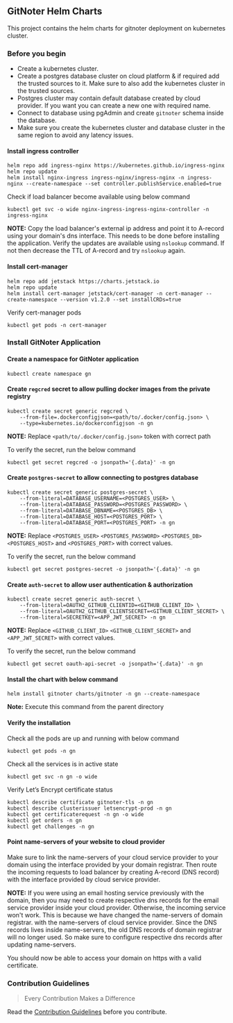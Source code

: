 ## GitNoter Helm Charts
This project contains the helm charts for gitnoter deployment on kubernetes cluster.

### Before you begin
-   Create a kubernetes cluster.
-   Create a postgres database cluster on cloud platform & if required add the trusted sources to it. Make sure to also add the kubernetes cluster in the trusted sources.
-   Postgres cluster may contain default database created by cloud provider. If you want you can create a new one with required name.
-   Connect to database using pgAdmin and create `gitnoter` schema inside the database.
-   Make sure you create the kubernetes cluster and database cluster in the same region to avoid any latency issues.

#### Install ingress controller
```shell
helm repo add ingress-nginx https://kubernetes.github.io/ingress-nginx
helm repo update
helm install nginx-ingress ingress-nginx/ingress-nginx -n ingress-nginx --create-namespace --set controller.publishService.enabled=true
```

Check if load balancer become available using below command
```shell
kubectl get svc -o wide nginx-ingress-ingress-nginx-controller -n ingress-nginx
```

**NOTE:** Copy the load balancer's external ip address and point it to A-record using your domain's dns interface.
This needs to be done before installing the application. Verify the updates are available using `nslookup` command.
If not then decrease the TTL of A-record and try `nslookup` again.

#### Install cert-manager
```shell
helm repo add jetstack https://charts.jetstack.io
helm repo update
helm install cert-manager jetstack/cert-manager -n cert-manager --create-namespace --version v1.2.0 --set installCRDs=true
```

Verify cert-manager pods
```shell
kubectl get pods -n cert-manager
```

### Install GitNoter Application

#### Create a namespace for GitNoter application
```shell
kubectl create namespace gn
```

#### Create `regcred` secret to allow pulling docker images from the private registry
```shell
kubectl create secret generic regcred \
    --from-file=.dockerconfigjson=<path/to/.docker/config.json> \
    --type=kubernetes.io/dockerconfigjson -n gn
```

**NOTE:** Replace `<path/to/.docker/config.json>` token with correct path

To verify the secret, run the below command
```shell
kubectl get secret regcred -o jsonpath='{.data}' -n gn
```

#### Create `postgres-secret` to allow connecting to postgres database
```shell
kubectl create secret generic postgres-secret \
    --from-literal=DATABASE_USERNAME=<POSTGRES_USER> \
    --from-literal=DATABASE_PASSWORD=<POSTGRES_PASSWORD> \
    --from-literal=DATABASE_DBNAME=<POSTGRES_DB> \
    --from-literal=DATABASE_HOST=<POSTGRES_PORT> \
    --from-literal=DATABASE_PORT=<POSTGRES_PORT> -n gn
```

**NOTE:** Replace `<POSTGRES_USER>` `<POSTGRES_PASSWORD>` `<POSTGRES_DB>` `<POSTGRES_HOST>` and `<POSTGRES_PORT>` with correct values.

To verify the secret, run the below command
```shell
kubectl get secret postgres-secret -o jsonpath='{.data}' -n gn
```

#### Create `auth-secret` to allow user authentication & authorization
```shell
kubectl create secret generic auth-secret \
	--from-literal=OAUTH2_GITHUB_CLIENTID=<GITHUB_CLIENT_ID> \
	--from-literal=OAUTH2_GITHUB_CLIENTSECRET=<GITHUB_CLIENT_SECRET> \
	--from-literal=SECRETKEY=<APP_JWT_SECRET> -n gn
```

**NOTE:** Replace `<GITHUB_CLIENT_ID>` `<GITHUB_CLIENT_SECRET>` and `<APP_JWT_SECRET>` with correct values.

To verify the secret, run the below command
```shell
kubectl get secret oauth-api-secret -o jsonpath='{.data}' -n gn
```

#### Install the chart with below command
```shell
helm install gitnoter charts/gitnoter -n gn --create-namespace
```
**Note:** Execute this command from the parent directory

#### Verify the installation
Check all the pods are up and running with below command
```shell
kubectl get pods -n gn
```

Check all the services is in active state
```shell
kubectl get svc -n gn -o wide
```

Verify Let’s Encrypt certificate status
```shell
kubectl describe certificate gitnoter-tls -n gn
kubectl describe clusterissuer letsencrypt-prod -n gn
kubectl get certificaterequest -n gn -o wide
kubectl get orders -n gn
kubectl get challenges -n gn
```

#### Point name-servers of your website to cloud provider
Make sure to link the name-servers of your cloud service provider to your domain using the interface provided by your domain registrar.
Then route the incoming requests to load balancer by creating A-record (DNS record) with the interface provided by cloud service provider.

**NOTE:** If you were using an email hosting service previously with the domain,
then you may need to create respective dns records for the email service provider inside your cloud provider.
Otherwise, the incoming service won't work. This is because we have changed the name-servers of domain registrar.
with the name-servers of cloud service provider. 
Since the DNS records lives inside name-servers, the old DNS records of domain registrar will no longer used.
So make sure to configure respective dns records after updating name-servers.

You should now be able to access your domain on https with a valid certificate.

### Contribution Guidelines
> Every Contribution Makes a Difference

Read the [Contribution Guidelines](CONTRIBUTING.md) before you contribute.
